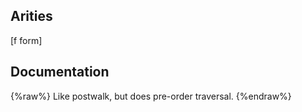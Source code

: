 ## Arities
[f form]

## Documentation
{%raw%}
Like postwalk, but does pre-order traversal.
{%endraw%}
